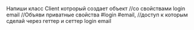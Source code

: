 
Напиши класс Client котрорый создает объект
//со свойствами login email
//Объяви приватные свойства #login #email,
//доступ к которым сделай через геттер и сеттер login email
